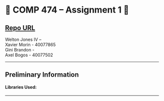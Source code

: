 # :beers: COMP 474 – Assignment 1 :tiger:

[Repo URL](https://github.com/AxelBogos/COMP474-A1) <br>
---
Welton Jones IV – <br>
Xavier Morin - 40077865 <br>
Gini Brandon - <br>
Axel Bogos - 40077502 <br>

---

## Preliminary Information

#### Libraries Used:

---

